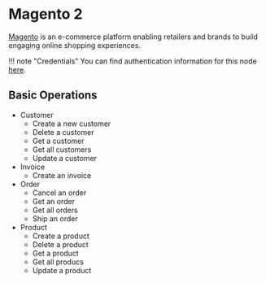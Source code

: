 # Magento 2

[Magento](https://www.magento.com/) is an e-commerce platform enabling retailers and brands to build engaging online shopping experiences.

!!! note "Credentials"
    You can find authentication information for this node [here](/integrations/credentials/magento2/).


## Basic Operations

* Customer
    * Create a new customer
    * Delete a customer
    * Get a customer
    * Get all customers
    * Update a customer
* Invoice
    * Create an invoice
* Order
    * Cancel an order
    * Get an order
    * Get all orders
    * Ship an order
* Product
    * Create a product
    * Delete a product
    * Get a product
    * Get all producs
    * Update a product
